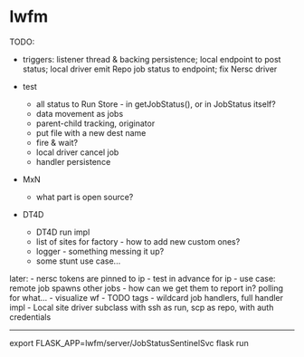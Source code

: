 # lwfm


TODO:

- triggers: listener thread & backing persistence; local endpoint to post status; local driver emit Repo job status to endpoint; fix
  Nersc driver


+ test
    - all status to Run Store - in getJobStatus(), or in JobStatus itself?
    - data movement as jobs
    - parent-child tracking, originator
    - put file with a new dest name
    - fire & wait?
    - local driver cancel job
    - handler persistence


+ MxN
    - what part is open source?


+ DT4D
    - DT4D run impl
    - list of sites for factory - how to add new custom ones?
    - logger - something messing it up?
    - some stunt use case...


later:
    - nersc tokens are pinned to ip - test in advance for ip
    - use case: remote job spawns other jobs - how can we get them to report in?  polling for what...
    - visualize wf
    - TODO tags
    - wildcard job handlers, full handler impl
    - Local site driver subclass with ssh as run, scp as repo, with auth credentials


************************************************************************************************************************************

export FLASK_APP=lwfm/server/JobStatusSentinelSvc
flask run
